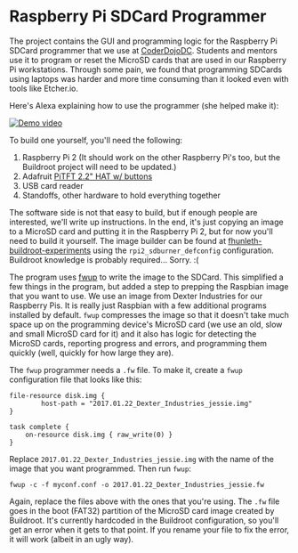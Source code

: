 # Raspberry Pi SDCard Programmer

The project contains the GUI and programming logic for the Raspberry Pi SDCard
programmer that we use at [CoderDojoDC](http://coderdojodc.com). Students and
mentors use it to program or reset the MicroSD cards that are used in our
Raspberry Pi workstations. Through some pain, we found that programming SDCards
using laptops was harder and more time consuming than it looked even with tools
like Etcher.io.

Here's Alexa explaining how to use the programmer (she helped make it):

[![Demo video](https://img.youtube.com/vi/PTbPzjv045U/0.jpg)](https://www.youtube.com/watch?v=PTbPzjv045U)

To build one yourself, you'll need the following:

1. Raspberry Pi 2 (It should work on the other Raspberry Pi's too, but the
   Buildroot project will need to be updated.)
2. Adafruit [PiTFT 2.2" HAT w/ buttons](https://www.adafruit.com/products/2315)
3. USB card reader
4. Standoffs, other hardware to hold everything together

The software side is not that easy to build, but if enough people are
interested, we'll write up instructions. In the end, it's just copying an image
to a MicroSD card and putting it in the Raspberry Pi 2, but for now you'll need
to build it yourself. The image builder can be found at
[fhunleth-buildroot-experiments](https://github.com/fhunleth/fhunleth-buildroot-experiments)
using the `rpi2_sdburner_defconfig` configuration. Buildroot knowledge is
probably required... Sorry. :(

The program uses [fwup](https://github.com/fhunleth/fwup) to write the image to
the SDCard. This simplified a few things in the program, but added a step to
prepping the Raspbian image that you want to use. We use an image from
Dexter Industries for our Raspberry Pis. It is really just Raspbian with a few
additional programs installed by default. `fwup` compresses the image so that it
doesn't take much space up on the programming device's MicroSD card (we use an
old, slow and small MicroSD card for it) and
it also has logic for detecting the MicroSD cards, reporting progress and errors,
and programming them quickly (well, quickly for
how large they are).

The `fwup` programmer needs a `.fw` file. To make it, create a `fwup`
configuration file that looks like this:

```
file-resource disk.img {
        host-path = "2017.01.22_Dexter_Industries_jessie.img"
}

task complete {
    on-resource disk.img { raw_write(0) }
}
```

Replace `2017.01.22_Dexter_Industries_jessie.img` with the name of the image
that you want programmed. Then run `fwup`:

```
fwup -c -f myconf.conf -o 2017.01.22_Dexter_Industries_jessie.fw
```
Again, replace the files above with the ones that you're using. The `.fw` file
goes in the boot (FAT32) partition of the MicroSD card image created by
Buildroot. It's currently hardcoded in the Buildroot configuration, so you'll
get an error when it gets to that point. If you rename your file to fix the
error, it will work (albeit in an ugly way).


